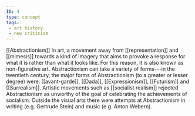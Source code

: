 ```yaml
---
ID: 4
type: concept
tags: 
 - art history
 - new criticism
---
```


[[Abstractionism]]
 In art, a
movement away from
[[representation]] and
[[mimesis]] towards a kind of
imagery that aims to provoke a response for what it is rather than what
it looks like. For this reason, it is also known as non-figurative art.
Abstractionism can take a variety of forms---in the twentieth century,
the major forms of Abstractionism (to a greater or lesser degree) were:
[[avant-garde]],
[[Dada]],
[[Expressionism]],
[[Futurism]] and
[[Surrealism]]. Artistic
movements such as [[socialist realism]] rejected
Abstractionism as unworthy of the goal of celebrating the achievements
of socialism. Outside the visual arts there were attempts at
Abstractionism in writing (e.g. Gertrude Stein) and music (e.g. Anton
Webern).
